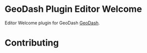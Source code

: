 # GeoDash Plugin Editor Welcome

Editor Welcome plugin for GeoDash [GeoDash](http://geodash.io/).

# Contributing
